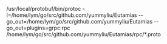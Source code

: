 /usr/local/protobuf/bin/protoc -I=/home/lym/go/src/github.com/yummyliu/Eutamias --go_out=/home/lym/go/src/github.com/yummyliu/Eutamias --go_out=plugins=grpc:rpc /home/lym/go/src/github.com/yummyliu/Eutamias/rpc/*.proto 
